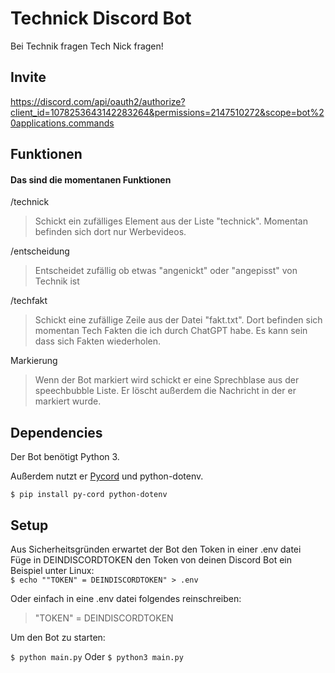 # Technick Discord Bot

Bei Technik fragen Tech Nick fragen!

## Invite  

https://discord.com/api/oauth2/authorize?client_id=1078253643142283264&permissions=2147510272&scope=bot%20applications.commands

## Funktionen

#### Das sind die momentanen Funktionen

/technick

> Schickt ein zufälliges Element aus der Liste "technick". Momentan befinden sich dort nur Werbevideos.

/entscheidung

> Entscheidet zufällig ob etwas "angenickt" oder "angepisst" von Technik ist

/techfakt

> Schickt eine zufällige Zeile aus der Datei "fakt.txt". Dort befinden sich momentan Tech Fakten die ich durch ChatGPT habe. Es kann sein dass sich Fakten wiederholen.

Markierung

> Wenn der Bot markiert wird schickt er eine Sprechblase aus der speechbubble Liste. Er löscht außerdem die Nachricht in der er markiert wurde.

## Dependencies

Der Bot benötigt Python 3.

Außerdem nutzt er [Pycord](https://pycord.dev/) und python-dotenv.

`$ pip install py-cord python-dotenv`

## Setup

Aus Sicherheitsgründen erwartet der Bot den Token in einer .env datei  
Füge in DEINDISCORDTOKEN den Token von deinen Discord Bot ein  
Beispiel unter Linux:  
`$ echo ""TOKEN" = DEINDISCORDTOKEN" > .env`

Oder einfach in eine .env datei folgendes reinschreiben:

> "TOKEN" = DEINDISCORDTOKEN

Um den Bot zu starten:

`$ python main.py`
Oder
`$ python3 main.py`
